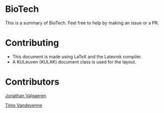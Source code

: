 # BioTech
This is a summary of BioTech.
Feel free to help by making an issue or a PR.

# Contributing
- This document is made using LaTeX and the Latexmk compiler.
- A KULeuven (KULAK) document class is used for the layout.

# Contributors
[Jonathan Valgaeren](https://github.com/ItsAlphie)

[Timo Vandevenne](https://github.com/TimoNotThy)
